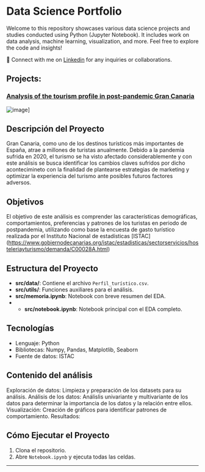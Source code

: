 # Data Science Portfolio
 
Welcome to this repository showcases various data science projects and studies conducted using Python (Jupyter Notebook). It includes work on data analysis, machine learning, visualization, and more. Feel free to explore the code and insights!

📩 Connect with me on [Linkedin](https://www.linkedin.com/in/carolina-m-06bb2b74/) for any inquiries or collaborations.

 
## Projects:

###  [Analysis of the tourism profile in post-pandemic Gran Canaria](https://github.com/Cmonzon-94/Datos_EDA)
![image]([https://github.com/Cmonzon-94/Datos_EDA/blob/main/img/portada.jpg)]
 
## Descripción del Proyecto
Gran Canaria, como uno de los destinos turísticos más importantes de España, atrae a millones de turistas anualmente. Debido a la pandemia sufrida en 2020, el turismo se ha visto afectado considerablemente y con este análisis se busca identificar los cambios claves sufridos por dicho acontecimineto con la finalidad de plantearse estrategias de marketing y optimizar la experiencia del turismo ante posibles futuros factores adversos.

## Objetivos
El objetivo de este análisis es comprender las características demográficas, comportamientos, preferencias y patrones de los turistas en periodo de postpandemia, utilizando como base la encuesta de gasto turístico realizada por el Instituto Nacional de estadísticas [ISTAC] (https://www.gobiernodecanarias.org/istac/estadisticas/sectorservicios/hosteleriayturismo/demanda/C00028A.html)

## Estructura del Proyecto
- **src/data/**: Contiene el archivo `Perfil_turístico.csv`.
- **src/utils/**: Funciones auxiliares para el análisis.
- **src/memoria.ipynb**: Notebook con breve resumen del EDA.
- - **src/notebook.ipynb**: Notebook principal con el EDA completo.

## Tecnologías
- Lenguaje: Python
- Bibliotecas: Numpy, Pandas, Matplotlib, Seaborn
- Fuente de datos: ISTAC

## Contenido del análisis
Exploración de datos: Limpieza y preparación de los datasets para su análisis.
Análisis de los datos: Análislis univariante y multivariante de los datos para determinar la importancia de los datos y la relación entre ellos.
Visualización: Creación de gráficos para identificar patrones de comportamiento.
Resultados: 

## Cómo Ejecutar el Proyecto
1. Clona el repositorio.
2. Abre `Notebook.ipynb` y ejecuta todas las celdas.

---
